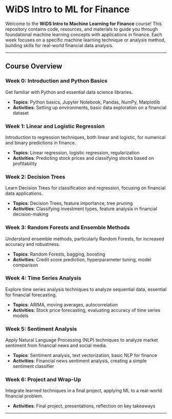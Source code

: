 # WiDS Intro to ML for Finance

Welcome to the **WiDS Intro to Machine Learning for Finance** course! This repository contains code, resources, and materials to guide you through foundational machine learning concepts with applications in finance. Each week focuses on a specific machine learning technique or analysis method, building skills for real-world financial data analysis.

---

## Course Overview

### Week 0: Introduction and Python Basics
Get familiar with Python and essential data science libraries.

- **Topics**: Python basics, Jupyter Notebook, Pandas, NumPy, Matplotlib
- **Activities**: Setting up environments, basic data exploration on a financial dataset

### Week 1: Linear and Logistic Regression
Introduction to regression techniques, both linear and logistic, for numerical and binary predictions in finance.

- **Topics**: Linear regression, logistic regression, regularization
- **Activities**: Predicting stock prices and classifying stocks based on profitability

### Week 2: Decision Trees
Learn Decision Trees for classification and regression, focusing on financial data applications.

- **Topics**: Decision Trees, feature importance, tree pruning
- **Activities**: Classifying investment types, feature analysis in financial decision-making

### Week 3: Random Forests and Ensemble Methods
Understand ensemble methods, particularly Random Forests, for increased accuracy and robustness.

- **Topics**: Random Forests, bagging, boosting
- **Activities**: Credit score prediction, hyperparameter tuning, model comparison

### Week 4: Time Series Analysis
Explore time series analysis techniques to analyze sequential data, essential for financial forecasting.

- **Topics**: ARIMA, moving averages, autocorrelation
- **Activities**: Stock price forecasting, evaluating accuracy of time series models

### Week 5: Sentiment Analysis
Apply Natural Language Processing (NLP) techniques to analyze market sentiment from financial news and social media.

- **Topics**: Sentiment analysis, text vectorization, basic NLP for finance
- **Activities**: Financial news sentiment analysis, creating a simple sentiment classifier

### Week 6: Project and Wrap-Up
Integrate learned techniques in a final project, applying ML to a real-world financial problem.

- **Activities**: Final project, presentations, reflection on key takeaways

---
